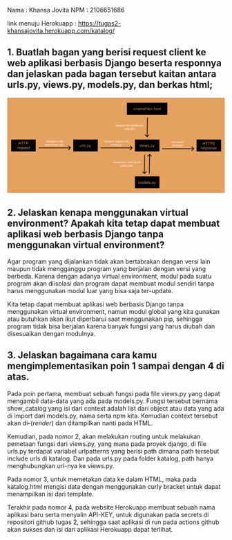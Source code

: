 Nama : Khansa Jovita
NPM  : 2106651686

link menuju Herokuapp : https://tugas2-khansajovita.herokuapp.com/katalog/

## 1. Buatlah bagan yang berisi request client ke web aplikasi berbasis Django beserta responnya dan jelaskan pada bagan tersebut kaitan antara urls.py, views.py, models.py, dan berkas html;

![Bagan](https://github.com/khansajovita/Tugas2/blob/main/katalog/Soal%20no%201%20PBP.png "Bagan dari Django")

## 2. Jelaskan kenapa menggunakan virtual environment? Apakah kita tetap dapat membuat aplikasi web berbasis Django tanpa menggunakan virtual environment?

Agar program yang dijalankan tidak akan bertabrakan dengan versi lain maupun tidak mengganggu program yang berjalan dengan versi yang berbeda. Karena dengan adanya virtual environment, modul pada suatu program akan diisolasi dan program dapat membuat modul sendiri tanpa harus menggunakan modul luar yang bisa saja ter-update. 

Kita tetap dapat membuat aplikasi web berbasis Django tanpa menggunakan virtual environment, namun modul global yang kita gunakan atau butuhkan akan ikut diperbarui saat menggunakan pip, sehingga program tidak bisa berjalan karena banyak fungsi yang harus diubah dan disesuaikan dengan modulnya.

## 3. Jelaskan bagaimana cara kamu mengimplementasikan poin 1 sampai dengan 4 di atas.

Pada poin pertama, membuat sebuah fungsi pada file views.py yang dapat mengambil data-data yang ada pada models.py. Fungsi tersebut bernama show_catalog yang isi dari context adalah list dari object atau data yang ada di import dari models.py, nama serta npm kita. Kemudian context tersebut akan di-(_render_) dan ditampilkan nanti pada HTML.

Kemudian, pada nomor 2, akan melakukan routing untuk melakukan pemetaan fungsi dari views.py, yang mana pada proyek django, di file urls.py terdapat variabel urlpatterns yang berisi path dimana path tersebut include urls di katalog. Dan pada urls.py pada folder katalog, path hanya menghubungkan url-nya ke views.py.

Pada nomor 3, untuk memetakan data ke dalam HTML, maka pada katalog.html mengisi data dengan menggunakan curly bracket untuk dapat menampilkan isi dari template.

Terakhir pada nomor 4, pada website Herokuapp membuat sebuah nama aplikasi baru serta menyalin API-KEY, untuk digunakan pada secrets di repositori github tugas 2, sehingga saat aplikasi di run pada actions github akan sukses dan isi dari aplikasi Herokuapp dapat terlihat.
